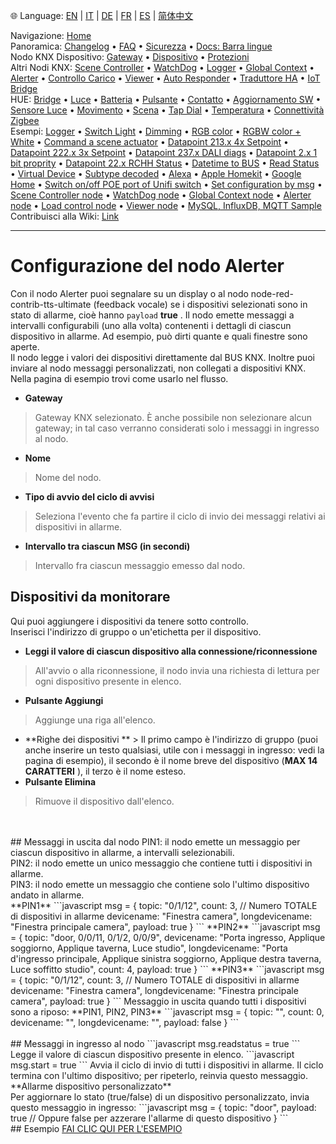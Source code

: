 🌐 Language: [EN](/node-red-contrib-knx-ultimate/wiki/Alerter-Configuration) | [IT](/node-red-contrib-knx-ultimate/wiki/it-Alerter-Configuration) | [DE](/node-red-contrib-knx-ultimate/wiki/de-Alerter-Configuration) | [FR](/node-red-contrib-knx-ultimate/wiki/fr-Alerter-Configuration) | [ES](/node-red-contrib-knx-ultimate/wiki/es-Alerter-Configuration) | [简体中文](/node-red-contrib-knx-ultimate/wiki/zh-CN-Alerter-Configuration)
<!-- NAV START -->
Navigazione: [Home](/node-red-contrib-knx-ultimate/wiki/it-Home)  
Panoramica: [Changelog](https://github.com/Supergiovane/node-red-contrib-knx-ultimate/blob/master/CHANGELOG.md) • [FAQ](/node-red-contrib-knx-ultimate/wiki/it-FAQ-Troubleshoot) • [Sicurezza](/node-red-contrib-knx-ultimate/wiki/it-SECURITY) • [Docs: Barra lingue](/node-red-contrib-knx-ultimate/wiki/it-Docs-Language-Bar)  
Nodo KNX Dispositivo: [Gateway](/node-red-contrib-knx-ultimate/wiki/it-Gateway-configuration) • [Dispositivo](/node-red-contrib-knx-ultimate/wiki/it-Device) • [Protezioni](/node-red-contrib-knx-ultimate/wiki/it-Protections)  
Altri Nodi KNX: [Scene Controller](/node-red-contrib-knx-ultimate/wiki/it-SceneController-Configuration) • [WatchDog](/node-red-contrib-knx-ultimate/wiki/it-WatchDog-Configuration) • [Logger](/node-red-contrib-knx-ultimate/wiki/it-Logger-Configuration) • [Global Context](/node-red-contrib-knx-ultimate/wiki/it-GlobalVariable) • [Alerter](/node-red-contrib-knx-ultimate/wiki/it-Alerter-Configuration) • [Controllo Carico](/node-red-contrib-knx-ultimate/wiki/it-LoadControl-Configuration) • [Viewer](/node-red-contrib-knx-ultimate/wiki/it-knxUltimateViewer) • [Auto Responder](/node-red-contrib-knx-ultimate/wiki/it-KNXAutoResponder) • [Traduttore HA](/node-red-contrib-knx-ultimate/wiki/it-HATranslator) • [IoT Bridge](/node-red-contrib-knx-ultimate/wiki/it-IoT-Bridge-Configuration)  
HUE: [Bridge](/node-red-contrib-knx-ultimate/wiki/it-HUE+Bridge+configuration) • [Luce](/node-red-contrib-knx-ultimate/wiki/it-HUE+Light) • [Batteria](/node-red-contrib-knx-ultimate/wiki/it-HUE+Battery) • [Pulsante](/node-red-contrib-knx-ultimate/wiki/it-HUE+Button) • [Contatto](/node-red-contrib-knx-ultimate/wiki/it-HUE+Contact+sensor) • [Aggiornamento SW](/node-red-contrib-knx-ultimate/wiki/it-HUE+Device+software+update) • [Sensore Luce](/node-red-contrib-knx-ultimate/wiki/it-HUE+Light+sensor) • [Movimento](/node-red-contrib-knx-ultimate/wiki/it-HUE+Motion) • [Scena](/node-red-contrib-knx-ultimate/wiki/it-HUE+Scene) • [Tap Dial](/node-red-contrib-knx-ultimate/wiki/it-HUE+Tapdial) • [Temperatura](/node-red-contrib-knx-ultimate/wiki/it-HUE+Temperature+sensor) • [Connettività Zigbee](/node-red-contrib-knx-ultimate/wiki/it-HUE+Zigbee+connectivity)  
Esempi: [Logger](/node-red-contrib-knx-ultimate/wiki/it-Logger-Sample) • [Switch Light](/node-red-contrib-knx-ultimate/wiki/-Sample---Switch-light) • [Dimming](/node-red-contrib-knx-ultimate/wiki/-Sample---Dimming) • [RGB color](/node-red-contrib-knx-ultimate/wiki/-Sample---RGB-Color) • [RGBW color + White](/node-red-contrib-knx-ultimate/wiki/-Sample---RGBW-Color-plus-White) • [Command a scene actuator](/node-red-contrib-knx-ultimate/wiki/-Sample---Control-a-scene-actuator) • [Datapoint 213.x 4x Setpoint](/node-red-contrib-knx-ultimate/wiki/-Sample---DPT213) • [Datapoint 222.x 3x Setpoint](/node-red-contrib-knx-ultimate/wiki/-Sample---DPT222) • [Datapoint 237.x DALI diags](/node-red-contrib-knx-ultimate/wiki/-Sample---DPT237) • [Datapoint 2.x 1 bit proprity](/node-red-contrib-knx-ultimate/wiki/-Sample---DPT2) • [Datapoint 22.x RCHH Status](/node-red-contrib-knx-ultimate/wiki/-Sample---DPT22) • [Datetime to BUS](/node-red-contrib-knx-ultimate/wiki/-Sample---DateTime-to-BUS) • [Read Status](/node-red-contrib-knx-ultimate/wiki/-Sample---Read-value-from-Device) • [Virtual Device](/node-red-contrib-knx-ultimate/wiki/-Sample---Virtual-Device) • [Subtype decoded](/node-red-contrib-knx-ultimate/wiki/-Sample---Subtype) • [Alexa](/node-red-contrib-knx-ultimate/wiki/-Sample---Alexa) • [Apple Homekit](/node-red-contrib-knx-ultimate/wiki/-Sample---Apple-Homekit) • [Google Home](/node-red-contrib-knx-ultimate/wiki/-Sample---Google-Assistant) • [Switch on/off POE port of Unifi switch](/node-red-contrib-knx-ultimate/wiki/-Sample---UnifiPOE) • [Set configuration by msg](/node-red-contrib-knx-ultimate/wiki/-Sample-setConfig) • [Scene Controller node](/node-red-contrib-knx-ultimate/wiki/Sample-Scene-Node) • [WatchDog node](/node-red-contrib-knx-ultimate/wiki/-Sample---WatchDog) • [Global Context node](/node-red-contrib-knx-ultimate/wiki/SampleGlobalContextNode) • [Alerter node](/node-red-contrib-knx-ultimate/wiki/SampleAlerter) • [Load control node](/node-red-contrib-knx-ultimate/wiki/SampleLoadControl) • [Viewer node](/node-red-contrib-knx-ultimate/wiki/knxUltimateViewer) • [MySQL, InfluxDB, MQTT Sample](/node-red-contrib-knx-ultimate/wiki/Sample-KNX2MQTT-KNX2MySQL-KNX2InfluxDB)  
Contribuisci alla Wiki: [Link](/node-red-contrib-knx-ultimate/wiki/it-Manage-Wiki)
<!-- NAV END -->
---
# Configurazione del nodo Alerter
Con il nodo Alerter puoi segnalare su un display o al nodo node-red-contrib-tts-ultimate (feedback vocale) se i dispositivi selezionati sono in stato di allarme, cioè hanno `payload` **true** .
Il nodo emette messaggi a intervalli configurabili (uno alla volta) contenenti i dettagli di ciascun dispositivo in allarme. Ad esempio, può dirti quante e quali finestre sono aperte.<br/>
Il nodo legge i valori dei dispositivi direttamente dal BUS KNX. Inoltre puoi inviare al nodo messaggi personalizzati, non collegati a dispositivi KNX.<br/>
Nella pagina di esempio trovi come usarlo nel flusso.<br/>
- **Gateway**
> Gateway KNX selezionato. È anche possibile non selezionare alcun gateway; in tal caso verranno considerati solo i messaggi in ingresso al nodo.
- **Nome**
> Nome del nodo.
- **Tipo di avvio del ciclo di avvisi**
> Seleziona l'evento che fa partire il ciclo di invio dei messaggi relativi ai dispositivi in allarme.
- **Intervallo tra ciascun MSG (in secondi)**
> Intervallo fra ciascun messaggio emesso dal nodo.
## Dispositivi da monitorare
Qui puoi aggiungere i dispositivi da tenere sotto controllo.<br/>
Inserisci l'indirizzo di gruppo o un'etichetta per il dispositivo.<br/>
- **Leggi il valore di ciascun dispositivo alla connessione/riconnessione**
> All'avvio o alla riconnessione, il nodo invia una richiesta di lettura per ogni dispositivo presente in elenco.
- **Pulsante Aggiungi**
> Aggiunge una riga all'elenco.
- **Righe dei dispositivi ** > Il primo campo è l'indirizzo di gruppo (puoi anche inserire un testo qualsiasi, utile con i messaggi in ingresso: vedi la pagina di esempio), il secondo è il nome breve del dispositivo (**MAX 14 CARATTERI** ), il terzo è il nome esteso.
- **Pulsante Elimina**
> Rimuove il dispositivo dall'elenco.
<br/>
<br/>
## Messaggi in uscita dal nodo
PIN1: il nodo emette un messaggio per ciascun dispositivo in allarme, a intervalli selezionabili.<br/>
PIN2: il nodo emette un unico messaggio che contiene tutti i dispositivi in allarme.<br/>
PIN3: il nodo emette un messaggio che contiene solo l'ultimo dispositivo andato in allarme.<br/>
**PIN1**
```javascript
msg = {
  topic: "0/1/12",
  count: 3, // Numero TOTALE di dispositivi in allarme
  devicename: "Finestra camera",
  longdevicename: "Finestra principale camera",
  payload: true
}
```
**PIN2**
```javascript
msg = {
  topic: "door, 0/0/11, 0/1/2, 0/0/9",
  devicename: "Porta ingresso, Applique soggiorno, Applique taverna, Luce studio",
  longdevicename: "Porta d'ingresso principale, Applique sinistra soggiorno, Applique destra taverna, Luce soffitto studio",
  count: 4,
  payload: true
}
```
**PIN3**
```javascript
msg = {
  topic: "0/1/12",
  count: 3, // Numero TOTALE di dispositivi in allarme
  devicename: "Finestra camera",
  longdevicename: "Finestra principale camera",
  payload: true
}
```
Messaggio in uscita quando tutti i dispositivi sono a riposo:
**PIN1, PIN2, PIN3**
```javascript
msg = {
  topic: "",
  count: 0,
  devicename: "",
  longdevicename: "",
  payload: false
}
```
<br/>
<br/>
## Messaggi in ingresso al nodo
```javascript
msg.readstatus = true
```
Legge il valore di ciascun dispositivo presente in elenco.
```javascript
msg.start = true
```
Avvia il ciclo di invio di tutti i dispositivi in allarme. Il ciclo termina con l'ultimo dispositivo; per ripeterlo, reinvia questo messaggio.
<br/>
**Allarme dispositivo personalizzato** <br/>
Per aggiornare lo stato (true/false) di un dispositivo personalizzato, invia questo messaggio in ingresso:
```javascript
msg = {
  topic: "door",
  payload: true // Oppure false per azzerare l'allarme di questo dispositivo
}
```
<br/>
## Esempio
<a href="/node-red-contrib-knx-ultimate/wiki/SampleAlerter">FAI CLIC QUI PER L'ESEMPIO</a>
<br/>
<br/>
<br/>
